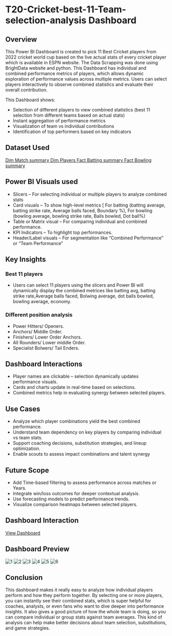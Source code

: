 # T20-Cricket-best-11-Team-selection-analysis Dashboard
## Overview
This Power BI Dashboard is created to pick 11 Best Cricket players from 2022 cricket world cup based on the live actual stats of every cricket player which is available in ESPN website. The Data Scrapping was done using BrightData website and python. This Dashboard has individual and combined performance metrics of players, which allows dynamic exploration of performance values across multiple metrics. Users can select players interactively to observe combined statistics and evaluate their overall contribution.

This Dashboard shows:
* Selection of different players to view combined statistics (best 11 selection from different teams based on actual stats)
* Instant aggregation of performance metrics
* Visualization of team vs individual contributions
* Identification of top performers based on key indicators

## Dataset Used
<a href="https://github.com/Abhishek20217/T20-Cricket-best-11-Team-selection-analysis/blob/main/dim_match_summary.csv"> Dim Match summary </a>
<a href="https://github.com/Abhishek20217/T20-Cricket-best-11-Team-selection-analysis/blob/main/dim_players.csv"> Dim Players </a>
<a href="https://github.com/Abhishek20217/T20-Cricket-best-11-Team-selection-analysis/blob/main/fact_bating_summary.csv"> Fact Batting summary </a>
<a href="https://github.com/Abhishek20217/T20-Cricket-best-11-Team-selection-analysis/blob/main/fact_bowling_summary.csv"> Fact Bowling summary </a>

## Power BI Visuals used
* Slicers – For selecting individual or multiple players to analyze combined stats
* Card visuals – To show high-level metrics [ For batting (batting average, batting strike rate, Average balls faced, Boundary %), For bowling (bowling average, bowling strike rate, Balls bowled, Dot ball%)
* Table or Matrix visual – For comparing individual and combined performance.
* KPI Indicators – To highlight top performances.
* Header/Label visuals – For segmentation like “Combined Performance” or “Team Performance”

## Key Insights
### Best 11 players 
* Users can select 11 players using the slicers and Power BI will dynamically display the combined metrices like batting avg, batting strike rate,Average balls faced, Bolwing average, dot balls bowled, bowling average, economy.

### Different position analysis
* Power Hitters/ Openers.
* Anchors/ Middle Order.
* Finishers/ Lower Order Anchors.
* All Rounders/ Lower middle Order.
* Specialist Bolwers/ Tail Enders.

## Dashboard Interactions
* Player names are clickable – selection dynamically updates performance visuals.
* Cards and charts update in real-time based on selections.
* Combined metrics help in evaluating synergy between selected players.

## Use Cases
* Analyze which player combinations yield the best combined performance.
* Understand team dependency on key players by comparing individual vs team stats.
* Support coaching decisions, substitution strategies, and lineup optimization.
* Enable scouts to assess impact combinations and talent synergy

## Future Scope
* Add Time-based filtering to assess performance across matches or Years.
* Integrate win/loss outcomes for deeper contextual analysis.
* Use forecasting models to predict performance trends.
* Visualize comparison heatmaps between selected players.

## Dashboard Interaction
<a href="https://github.com/Abhishek20217/T20-Cricket-best-11-Team-selection-analysis/blob/main/T20%20world%20cup%20Best%20playing%2011%20analysis.pbix"> View Dashboard </a>

## Dashboard Preview
![1](https://github.com/user-attachments/assets/4eae2d95-5e78-42e6-9e08-555856296947)
![2](https://github.com/user-attachments/assets/616d2f4a-de67-46a2-94ae-5910e096f682)
![3](https://github.com/user-attachments/assets/b9e959ba-bb1c-4a69-b83f-729766bbdada)
![4](https://github.com/user-attachments/assets/0961ebe8-515a-43e3-892a-3045ef550ade)
![5](https://github.com/user-attachments/assets/17c94584-331d-4b88-a932-344f6f2b9e25)
![6](https://github.com/user-attachments/assets/b7b33489-643d-400b-8b33-2c1ac3c532e6)

## Conclusion
This dashboard makes it really easy to analyze how individual players perform and how they perform together. By selecting one or more players, you can instantly see their combined stats, which is super helpful for coaches, analysts, or even fans who want to dive deeper into performance insights. It also gives a good picture of how the whole team is doing, so you can compare individual or group stats against team averages. This kind of analysis can help make better decisions about team selection, substitutions, and game strategies.



